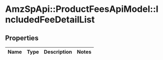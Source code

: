# AmzSpApi::ProductFeesApiModel::IncludedFeeDetailList

## Properties
Name | Type | Description | Notes
------------ | ------------- | ------------- | -------------


